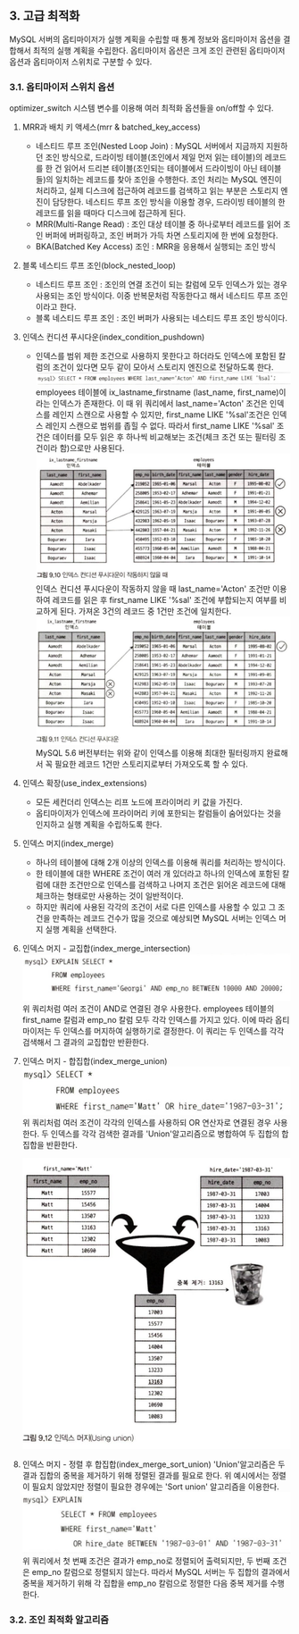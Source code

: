 ## 3. 고급 최적화
MySQL 서버의 옵티마이저가 실행 계획을 수립할 때 통계 정보와 옵티마이저 옵션을 결합해서 최적의 실행 계획을 수립한다. 
옵티마이저 옵션은 크게 조인 관련된 옵티마이저 옵션과 옵티마이저 스위치로 구분할 수 있다.

### 3.1. 옵티마이저 스위치 옵션
optimizer_switch 시스템 변수를 이용해 여러 최적화 옵션들을 on/off할 수 있다.

1. MRR과 배치 키 액세스(mrr & batched_key_access)
	- 네스티드 루프 조인(Nested Loop Join) : MySQL 서버에서 지금까지 지원하던 조인 방식으로, 드라이빙 테이블(조인에서 제일 먼저 읽는 테이블)의 레코드를 한 건 읽어서 드리븐 테이블(조인되는 테이블에서 드라이빙이 아닌 테이블들)의 일치하는 레코드를 찾아 조인을 수행한다.
조인 처리는 MySQL 엔진이 처리하고, 실제 디스크에 접근하여 레코드를 검색하고 읽는 부분은 스토리지 엔진이 담당한다.
네스티드 루프 조인 방식을 이용할 경우, 드라이빙 테이블의 한 레코드를 읽을 때마다 디스크에 접근하게 된다.
	- MRR(Multi-Range Read) : 조인 대상 테이블 중 하나로부터 레코드를 읽어 조인 버퍼에 버퍼링하고, 조인 버퍼가 가득 차면 스토리지에 한 번에 요청한다.
	- BKA(Batched Key Access) 조인 : MRR을 응용해서 실행되는 조인 방식

2. 블록 네스티드 루프 조인(block_nested_loop)
	- 네스티드 루프 조인 : 조인의 연결 조건이 되는 칼럼에 모두 인덱스가 있는 경우 사용되는 조인 방식이다. 이중 반복문처럼 작동한다고 해서 네스티드 루프 조인이라고 한다.
	- 블록 네스티드 루프 조인 : 조인 버퍼가 사용되는 네스티드 루프 조인 방식이다.

3. 인덱스 컨디션 푸시다운(index_condition_pushdown)
	- 인덱스를 범위 제한 조건으로 사용하지 못한다고 하더라도 인덱스에 포함된 칼럼의 조건이 있다면 모두 같이 모아서 스토리지 엔진으로 전달하도록 한다.
	![alt text](./img/image3_1.png)
	employees 테이블에 ix_lastname_firstname (last_name, first_name)이라는 인덱스가 존재한다.
	이 때 위 쿼리에서 last_name='Acton' 조건은 인덱스를 레인지 스캔으로 사용할 수 있지만, first_name LIKE '%sal'조건은 인덱스 레인지 스캔으로 범위를 좁힐 수 없다. 따라서 first_name LIKE '%sal' 조건은 데이터를 모두 읽은 후 하나씩 비교해보는 조건(체크 조건 또는 필터링 조건이라 함)으로만 사용된다.
	![alt text](./img/image3_2.png)
	인덱스 컨디션 푸시다운이 작동하지 않을 때 last_name='Acton' 조건만 이용하여 레코드를 읽은 후 first_name LIKE '%sal' 조건에 부합되는지 여부를 비교하게 된다. 가져온 3건의 레코드 중 1건만 조건에 일치한다.
	![alt text](./img/image3_3.png)
	MySQL 5.6 버전부터는 위와 같이 인덱스를 이용해 최대한 필터링까지 완료해서 꼭 필요한 레코드 1건만 스토리지로부터 가져오도록 할 수 있다.
	
4. 인덱스 확장(use_index_extensions)
	- 모든 세컨더리 인덱스는 리프 노드에 프라이머리 키 값을 가진다.
	- 옵티마이저가 인덱스에 프라이머리 키에 포한되는 칼럼들이 숨어있다는 것을 인지하고 실행 계획을 수립하도록 한다.
   
5. 인덱스 머지(index_merge)
	- 하나의 테이블에 대해 2개 이상의 인덱스를 이용해 쿼리를 처리하는 방식이다.
	- 한 테이블에 대한 WHERE 조건이 여러 개 있더라고 하나의 인덱스에 포함된 칼럼에 대한 조건만으로 인덱스를 검색하고 나머지 조건은 읽어온 레코드에 대해 체크하는 형태로만 사용하는 것이 일반적이다.
	- 하지만 쿼리에 사용된 각각의 조건이 서로 다른 인덱스를 사용할 수 있고 그 조건을 만족하는 레코드 건수가 많을 것으로 예상되면 MySQL 서버는 인덱스 머지 실행 계획을 선택한다.

6. 인덱스 머지 - 교집합(index_merge_intersection)
	![alt text](./img/image3_4.png)
	위 쿼리처럼 여러 조건이 AND로 연결된 경우 사용한다.
	employees 테이블의 first_name 칼럼과 emp_no 칼럼 모두 각각 인덱스를 가지고 있다. 이에 따라 옵티마이저는 두 인덱스를 머지하여 실행하기로 결정한다. 이 쿼리는 두 인덱스를 각각 검색해서 그 결과의 교집합만 반환한다.

7. 인덱스 머지 - 합집합(index_merge_union)
	![alt text](./img/image3_5.png)
	위 쿼리처럼 여러 조건이 각각의 인덱스를 사용하되 OR 연산자로 연결된 경우 사용한다.
	두 인덱스를 각각 검색한 결과를 'Union'알고리즘으로 병합하여 두 집합의 합집합을 반환한다.

	![alt text](./img/image3_6.png)

9. 인덱스 머지 - 정렬 후 합집합(index_merge_sort_union)
	'Union'알고리즘은 두 결과 집합의 중복을 제거하기 위해 정렬된 결과를 필요로 한다. 위 예시에서는 정렬이 필요치 않았지만 정렬이 필요한 경우에는 'Sort union' 알고리즘을 이용한다.
	![alt text](./img/image3_7.png)
	위 쿼리에서 첫 번째 조건은 결과가 emp_no로 정렬되어 출력되지만, 두 번째 조건은 emp_no 칼럼으로 정렬되지 않는다.
	따라서 MySQL 서버는 두 집합의 결과에서 중복을 제거하기 위해 각 집합을 emp_no 칼럼으로 정렬한 다음 중복 제거를 수행한다.


### 3.2. 조인 최적화 알고리즘

